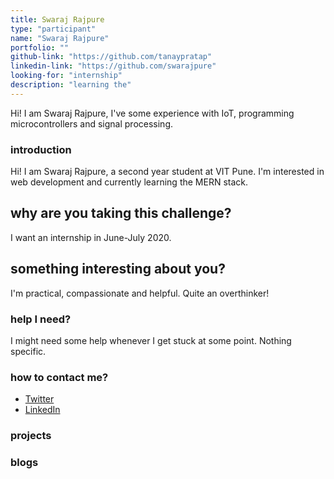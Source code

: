 ```yaml
---
title: Swaraj Rajpure
type: "participant"
name: "Swaraj Rajpure"
portfolio: ""
github-link: "https://github.com/tanaypratap"
linkedin-link: "https://github.com/swarajpure"
looking-for: "internship"
description: "learning the"
---
```


Hi! I am Swaraj Rajpure, I've some experience with IoT, programming microcontrollers and signal processing.

### introduction

Hi! I am Swaraj Rajpure, a second year student at VIT Pune. I'm interested in web development and currently learning the MERN stack.

## why are you taking this challenge?

I want an internship in June-July 2020.

## something interesting about you?

I'm practical, compassionate and helpful. Quite an overthinker!

### help I need?

I might need some help whenever I get stuck at some point. Nothing specific.

### how to contact me?

- [Twitter](https://twitter.com/swarajpure)
- [LinkedIn](https://www.linkedin.com/in/swaraj-rajpure-a6b82a18a/)

### projects

### blogs
